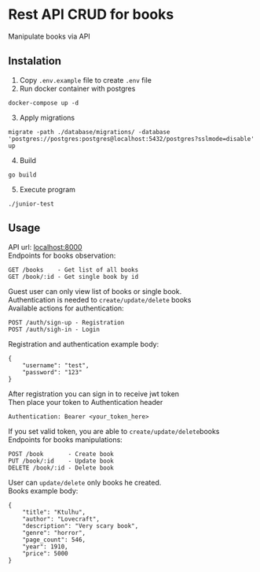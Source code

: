 # Rest API CRUD for books

Manipulate books via API

## Instalation

1. Copy `.env.example` file to create `.env` file
2. Run docker container with postgres

```
docker-compose up -d
```

3. Apply migrations

```
migrate -path ./database/migrations/ -database 'postgres://postgres:postgres@localhost:5432/postgres?sslmode=disable' up
```

4. Build

```
go build
```

5. Execute program

```
./junior-test
```

## Usage

API url: [localhost:8000](http://localhost:8000)\
Endpoints for books observation:

```
GET /books    - Get list of all books
GET /book/:id - Get single book by id
```

Guest user can only view list of books or single book.\
Authentication is needed to `create/update/delete` books\
Available actions for authentication:

```
POST /auth/sign-up - Registration
POST /auth/sigh-in - Login
```

Registration and authentication example body:

```
{
    "username": "test",
    "password": "123"
}
```

After registration you can sign in to receive jwt token\
Then place your token to Authentication header

```
Authentication: Bearer <your_token_here>
```

If you set valid token, you are able to `create/update/delete`books\
Endpoints for books manipulations:

```
POST /book       - Create book
PUT /book/:id    - Update book
DELETE /book/:id - Delete book
```

User can `update/delete` only books he created.\
Books example body:

```
{
    "title": "Ktulhu",
    "author": "Lovecraft",
    "description": "Very scary book",
    "genre": "horror",
    "page_count": 546,
    "year": 1910,
    "price": 5000
}
```
